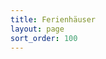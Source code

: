 ```yaml
---
title: Ferienhäuser
layout: page
sort_order: 100
---
```


<div id="root" class="row"></div>
<script type="text/javascript"
		id="bundle"
		locale="de"
		general_terms_url="https://www.yahoo.de"
		privacy_policy_url="https://www.google.de"
		src="/assets/js/bundle.js"
		charset="utf-8"></script>